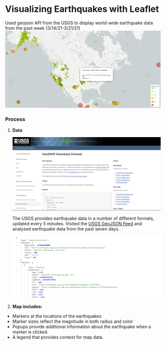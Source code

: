 # Visualizing Earthquakes with Leaflet
Used geojson API from the USGS to display world-wide earthquake data from the past week (3/14/21-3/21/21)
![2-BasicMap](Images/2-BasicMap.png)
### Process
1. **Data**

   ![3-Data](Images/3-Data.png)

   The USGS provides earthquake data in a number of different formats, updated every 5 minutes. Visited the [USGS GeoJSON Feed](http://earthquake.usgs.gov/earthquakes/feed/v1.0/geojson.php) and analyzed earthquake data from the past seven days.  

   ![4-JSON](Images/4-JSON.png)

2. **Map includes:**

  * Markers at the locations of the earthquakes 
  * Marker sizes reflect the magnitude in both radius and color
  * Popups provide additional information about the earthquake when a marker is clicked.
  * A legend that provides context for map data.

